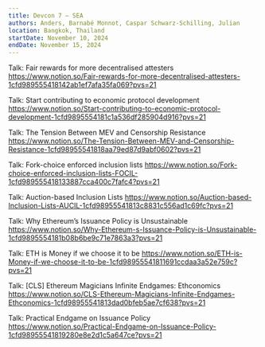 ```yaml
---
title: Devcon 7 — SEA
authors: Anders, Barnabé Monnot, Caspar Schwarz-Schilling, Julian
location: Bangkok, Thailand
startDate: November 10, 2024
endDate: November 15, 2024
---
```


Talk: Fair rewards for more decentralised attesters <https://www.notion.so/Fair-rewards-for-more-decentralised-attesters-1cfd989555418142ab1ef7afa35fa069?pvs=21>

Talk: Start contributing to economic protocol development <https://www.notion.so/Start-contributing-to-economic-protocol-development-1cfd9895554181c1a536df285904d916?pvs=21>

Talk: The Tension Between MEV and Censorship Resistance <https://www.notion.so/The-Tension-Between-MEV-and-Censorship-Resistance-1cfd98955541818aa79ed87d9abf0602?pvs=21>

Talk: Fork-choice enforced inclusion lists <https://www.notion.so/Fork-choice-enforced-inclusion-lists-FOCIL-1cfd989555418133887cca400c7fafc4?pvs=21>

Talk: Auction-based Inclusion Lists <https://www.notion.so/Auction-based-Inclusion-Lists-AUCIL-1cfd98955541813c8831c556ad1c69fc?pvs=21>

Talk: Why Ethereum’s Issuance Policy is Unsustainable <https://www.notion.so/Why-Ethereum-s-Issuance-Policy-is-Unsustainable-1cfd9895554181b08b6be9c71e7863a3?pvs=21>

Talk: ETH is Money if we choose it to be <https://www.notion.so/ETH-is-Money-if-we-choose-it-to-be-1cfd98955541811691ccdaa3a52e759c?pvs=21>

Talk: [CLS] Ethereum Magicians Infinite Endgames: Ethconomics <https://www.notion.so/CLS-Ethereum-Magicians-Infinite-Endgames-Ethconomics-1cfd98955541813dad0bfeb5ae7cf638?pvs=21>

Talk: Practical Endgame on Issuance Policy <https://www.notion.so/Practical-Endgame-on-Issuance-Policy-1cfd98955541819280e8e2d1c5a647ce?pvs=21>